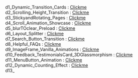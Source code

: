 d1_Dynamic_Transition_Cards    : [Clickme](https://himanshu-0104.github.io/pusblish_JS_projects/) <br/>
d2_Scrolling_Height_Transition : [Clickme](https://himanshu-0104.github.io/pusblish_JS_projects/) <br/>
d3_StickyandRotating_Pages     : [Clickme](https://himanshu-0104.github.io/pusblish_JS_projects/) <br/>
d4_Scroll_Animation_Showcase   : [Clickme](https://himanshu-0104.github.io/pusblish_JS_projects/) <br/>
d5_blurTOclear_Preload         : [Clickme](https://himanshu-0104.github.io/pusblish_JS_projects/) <br/>
d6_Layout_Splitter             : [Clickme](https://himanshu-0104.github.io/pusblish_JS_projects/) <br/>
d7_Search_Button_Transition    : [Clickme](https://himanshu-0104.github.io/pusblish_JS_projects/) <br/>
d8_Helpful_FAQs                : [Clickme](https://himanshu-0104.github.io/pusblish_JS_projects/) <br/>
d9_ImageFrame_Vanilla_Animations : [Clickme](https://himanshu-0104.github.io/pusblish_JS_projects/) <br/>
d10_Feedback_TestimonialsCard_3DGlassmorphism : [Clickme](https://himanshu-0104.github.io/pusblish_JS_projects/) <br/>
d11_MenuButton_Animation       : [Clickme](https://himanshu-0104.github.io/pusblish_JS_projects/) <br/>
d12_Dynamic_Counting_Effect    : [Clickme](https://himanshu-0104.github.io/pusblish_JS_projects/) <br/>
d13_
